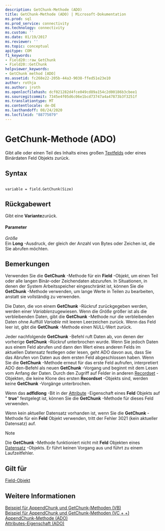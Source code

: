 ```yaml
---
description: GetChunk-Methode (ADO)
title: GetChunk-Methode (ADO) | Microsoft-Dokumentation
ms.prod: sql
ms.prod_service: connectivity
ms.technology: connectivity
ms.custom: ''
ms.date: 01/19/2017
ms.reviewer: ''
ms.topic: conceptual
apitype: COM
f1_keywords:
- Field20::raw_GetChunk
- Field20::GetChunk
helpviewer_keywords:
- GetChunk method [ADO]
ms.assetid: fc268e22-205b-44a3-9038-ffed51e23e10
author: rothja
ms.author: jroth
ms.openlocfilehash: dcf021282d4fce049cd89a154c2d00186b3cbee1
ms.sourcegitcommit: 7345e4f05d6c06e1bcd73747a4a47873b3f3251f
ms.translationtype: MT
ms.contentlocale: de-DE
ms.lasthandoff: 08/24/2020
ms.locfileid: "88775079"
---
```

# <a name="getchunk-method-ado"></a>GetChunk-Methode (ADO)
Gibt alle oder einen Teil des Inhalts eines großen [Textfelds](./field-object.md) oder eines Binärdaten Feld Objekts zurück.  
  
## <a name="syntax"></a>Syntax  
  
```  
  
variable = field.GetChunk(Size)  
```  
  
## <a name="return-value"></a>Rückgabewert  
 Gibt eine **Variante**zurück.  
  
#### <a name="parameters"></a>Parameter  
 *Größe*  
 Ein **Long** -Ausdruck, der gleich der Anzahl von Bytes oder Zeichen ist, die Sie abrufen möchten.  
  
## <a name="remarks"></a>Bemerkungen  
 Verwenden Sie die **GetChunk** -Methode für ein **Field** -Objekt, um einen Teil oder alle langen Binär-oder Zeichendaten abzurufen. In Situationen, in denen der System Arbeitsspeicher eingeschränkt ist, können Sie die **GetChunk** -Methode verwenden, um lange Werte in Teilen zu bearbeiten, anstatt sie vollständig zu verwenden.  
  
 Die Daten, die von einem **GetChunk** -Rückruf zurückgegeben werden, werden einer *Variablen*zugewiesen. Wenn die *Größe* größer ist als die verbleibenden Daten, gibt die **GetChunk** -Methode nur die verbleibenden Daten ohne Auffüll *Variable* mit leeren Leerzeichen zurück. Wenn das Feld leer ist, gibt die **GetChunk** -Methode einen NULL-Wert zurück.  
  
 Jeder nachfolgende **GetChunk** -Befehl ruft Daten ab, von denen der vorherige **GetChunk** -Rückruf unterbrochen wurde. Wenn Sie jedoch Daten aus einem Feld abrufen und dann den Wert eines anderen Felds im aktuellen Datensatz festlegen oder lesen, geht ADO davon aus, dass Sie das Abrufen von Daten aus dem ersten Feld abgeschlossen haben. Wenn Sie die **GetChunk** -Methode erneut für das erste Feld aufrufen, interpretiert ADO den-Befehl als neuen **GetChunk** -Vorgang und beginnt mit dem Lesen vom Anfang der Daten. Durch den Zugriff auf Felder in anderen [Recordset](./recordset-object-ado.md) -Objekten, die keine Klone des ersten **Recordset** -Objekts sind, werden keine **GetChunk** -Vorgänge unterbrochen.  
  
 Wenn das **adfldlong** -Bit in der [Attribute](./attributes-property-ado.md) -Eigenschaft eines **Feld** Objekts auf " **true**" festgelegt ist, können Sie die **GetChunk** -Methode für dieses Feld verwenden.  
  
 Wenn kein aktueller Datensatz vorhanden ist, wenn Sie die **GetChunk** -Methode für ein **Feld** Objekt verwenden, tritt der Fehler 3021 (kein aktueller Datensatz) auf.  
  
> [!NOTE]
>  Die **GetChunk** -Methode funktioniert nicht mit **Feld** Objekten eines [Datensatz](./record-object-ado.md) -Objekts. Er führt keinen Vorgang aus und führt zu einem Laufzeitfehler.  
  
## <a name="applies-to"></a>Gilt für  
 [Field-Objekt](./field-object.md)  
  
## <a name="see-also"></a>Weitere Informationen  
 [Beispiel für AppendChunk und GetChunk-Methoden (VB)](./appendchunk-and-getchunk-methods-example-vb.md)   
 [Beispiel für AppendChunk und GetChunk-Methoden (VC + +)](./appendchunk-and-getchunk-methods-example-vc.md)   
 [AppendChunk-Methode (ADO)](./appendchunk-method-ado.md)   
 [Attributes-Eigenschaft (ADO)](./attributes-property-ado.md)